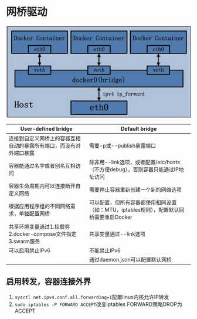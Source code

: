 # 网桥驱动

![网桥模式](../../images/bridge.jpg)

|User-defined bridge|Default bridge|
|-------------------|--------------|
|连接到自定义网桥上的容器互相自动的暴露所有端口，而没有对外端口暴露|需要-p或--publish暴露端口|
|容器能通过名字或者别名互相访问|除非用--link选项，或者配置/etc/hosts（不方便debug），否则容器只能通过IP地址访问|
|容器生命周期内可以连接断开自定义网络|需要停止容器重新创建一个新的网络选项|
|根据应用程序组的不同网络需求，单独配置网桥|可以配置，但所有容器都使用相同设置（如：MTU，iptables规则），配置默认网桥需要重启Docker|
|共享环境变量通过1.挂载卷2.docker-compose文件指定3.swarm服务|共享变量通过--link选项|
|可以启用禁止IPv6|不能禁止IPv6|
||通过daemon.json可以配置默认网桥|

启用转发，容器连接外界
------------------
1. `sysctl net.ipv4.conf.all.forwarding=1`配置linux内核允许IP转发
2. `sudo iptables -P FORWARD ACCEPT`改变iptables FORWARD策略DROP为ACCEPT

